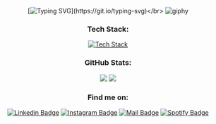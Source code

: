 <div align="center">

[![Typing SVG](https://readme-typing-svg.demolab.com?font=Mea+Culpa&size=50&pause=1000&color=000000&center=true&vCenter=true&width=500&height=100&lines=Hi%2C+I'm+Melyssa!)](https://git.io/typing-svg)</br>
![giphy](https://github.com/user-attachments/assets/62d836c2-0f45-48fd-a76a-2631e7cec18a)

###  Tech Stack:
[![Tech Stack](https://skillicons.dev/icons?i=java,python,js,html,css,sass,react,spring,maven,insomnia&theme=light)](https://skillicons.dev)

### GitHub Stats:
![](https://nirzak-streak-stats.vercel.app/?user=nimethv&theme=graywhite&hide_border=false)
![](https://github-readme-stats.vercel.app/api/top-langs/?username=nimethv&theme=graywhite&hide_border=false&include_all_commits=false&count_private=false&layout=compact)


### Find me on:
[![Linkedin Badge](https://img.shields.io/badge/linkedin-0a66c2)](http://linkedin.com/in/melyssa-nimeth)
[![Instagram Badge](https://img.shields.io/badge/instagram-%23ee2a7b)](http://instagram.com/nimethv)
[![Mail Badge](https://img.shields.io/badge/mail-%23c71610)](mailto:melyssa.nimeth.v@gmail.com)
[![Spotify Badge](https://img.shields.io/badge/spotify-%1DB954)](https://open.spotify.com/user/c1zxb17gaenyjhzr7w3wy7ny2?si=87OMX3hpSAaFiXKnBHc3CQ)

</div>




